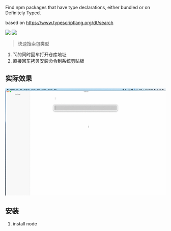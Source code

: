 Find npm packages that have type declarations, either bundled or on Definitely Typed.

based on https://www.typescriptlang.org/dt/search


![](https://img.shields.io/badge/version-v0.2-green?style=for-the-badge)
[![](https://img.shields.io/badge/download-click-blue?style=for-the-badge)](https://github.com/alanhg/alfred-workflows/raw/master/type-search/Type%20Search.alfredworkflow)



<!-- more -->

> 快速搜索包类型

1. ⌥的同时回车打开仓库地址
2. 直接回车拷贝安装命令到系统剪贴板


## 实际效果

![](./screenshot.gif)

## 安装

1. install node

